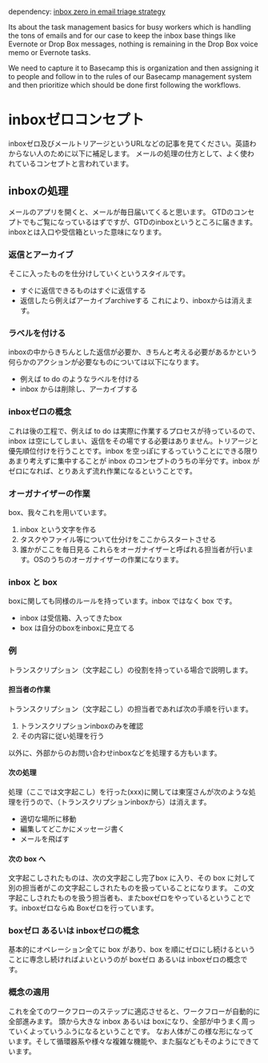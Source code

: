 dependency: [inbox zero in email triage strategy](https://www.google.co.jp/search?client=safari&rls=en&q=inbox+zero&ie=UTF-8&oe=UTF-8&gfe_rd=cr&ei=Hge5Vf3yIeT98wfWm5vQCw)

Its about the task management basics for busy workers which is handling the tons of emails and for our case to keep the inbox base things like Evernote or Drop Box messages, nothing is remaining in the Drop Box voice memo or Evernote tasks. 

We need to capture it to Basecamp this is organization and then assigning it to people and follow in to the rules of our Basecamp management system and then prioritize which should be done first following the workflows.



inboxゼロコンセプト
==============

inboxゼロ及びメールトリアージというURLなどの記事を見てください。英語わからない人のために以下に補足します。
メールの処理の仕方として、よく使われているコンセプトと言われています。

inboxの処理
-----------

メールのアプリを開くと、メールが毎日届いてくると思います。
GTDのコンセプトでもご覧になっているはずですが、GTDのinboxというところに届きます。
inboxとは入口や受信箱といった意味になります。

### 返信とアーカイブ
そこに入ったものを仕分けしていくというスタイルです。
- すぐに返信できるものはすぐに返信する
- 返信したら例えばアーカイブarchiveする
これにより、inboxからは消えます。

### ラベルを付ける
inboxの中からきちんとした返信が必要か、きちんと考える必要があるかという何らかのアクションが必要なものについては以下になります。

- 例えば to do のようなラベルを付ける
- inbox からは削除し、アーカイブする

### inboxゼロの概念
これは後の工程で、例えば to do は実際に作業するプロセスが待っているので、inbox は空にしてしまい、返信をその場でする必要はありません。トリアージと優先順位付けを行うことです。inbox を空っぽにするっていうことにできる限りあまり考えずに集中することが inbox のコンセプトのうちの半分です。inbox がゼロになれば、とりあえず流れ作業になるということです。

### オーガナイザーの作業
box、我々これを用いています。
1. inbox という文字を作る
2. タスクやファイル等について仕分けをここからスタートさせる
3. 誰かがここを毎日見る
これらをオーガナイザーと呼ばれる担当者が行います。OSのうちのオーガナイザーの作業になります。

### inbox と box
boxに関しても同様のルールを持っています。inbox ではなく box です。
- inbox は受信箱、入ってきたbox
- box は自分のboxをinboxに見立てる

### 例
トランスクリプション（文字起こし）の役割を持っている場合で説明します。

#### 担当者の作業
トランスクリプション（文字起こし）の担当者であれば次の手順を行います。
1. トランスクリプションinboxのみを確認
2. その内容に従い処理を行う

以外に、外部からのお問い合わせinboxなどを処理する方もいます。

#### 次の処理
処理（ここでは文字起こし）を行った(xxx)に関しては東窪さんが次のような処理を行うので、（トランスクリプションinboxから）は消えます。
- 適切な場所に移動
- 編集してどこかにメッセージ書く
- メールを飛ばす

#### 次の box へ
文字起こしされたものは、次の文字起こし完了box に入り、その box に対して別の担当者がこの文字起こしされたものを扱っていることになります。
この文字起こしされたものを扱う担当者も、またboxゼロをやっているということです。inboxゼロならぬ Boxゼロを行っています。

### boxゼロ あるいは inboxゼロの概念
基本的にオペレーション全てに box があり、box を順にゼロにし続けるということに専念し続ければよいというのが boxゼロ あるいは inboxゼロの概念です。

### 概念の適用
これを全てのワークフローのステップに適応させると、ワークフローが自動的に全部進みます。
頭から大きな inbox あるいは boxになり、全部が中うまく周っていくよっていうふうになるということです。
なお人体がこの様な形になっています。そして循環器系や様々な複雑な機能や、また脳などもそのようにできています。



